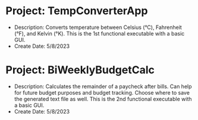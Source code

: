 # Project: TempConverterApp

- Description: Converts temperature between Celsius (°C), Fahrenheit (°F), and Kelvin (°K).
  This is the 1st functional executable with a basic GUI.
- Create Date: 5/8/2023

# Project: BiWeeklyBudgetCalc

- Description: Calculates the remainder of a paycheck after bills. Can help for future budget purposes and budget tracking.
  Choose where to save the generated text file as well.
  This is the 2nd functional executable with a basic GUI.
- Create Date: 5/8/2023

